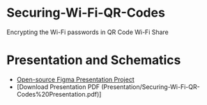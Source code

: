 # Securing-Wi-Fi-QR-Codes
Encrypting the Wi-Fi passwords in QR Code Wi-Fi Share

# Presentation and Schematics
 - [Open-source Figma Presentation Project](https://www.figma.com/file/LwaSHbE4jZeNAMDYSjAvup/Securing-Wi-Fi-QR-Codes-Presentation?type=design&node-id=0%3A1&mode=design&t=VGmm3h6Cz4p2Fwg5-1)
 - [Download Presentation PDF (Presentation/Securing-Wi-Fi-QR-Codes%20Presentation.pdf)]
